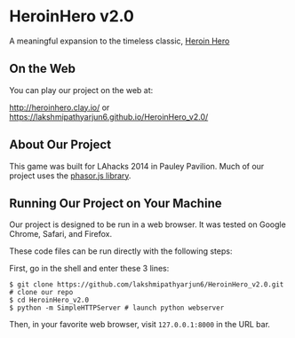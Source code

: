 HeroinHero v2.0
===============

A meaningful expansion to the timeless classic, [Heroin
Hero](https://www.youtube.com/watch?v=1Pt6rPDrQqA)

On the Web
----------

You can play our project on the web at:

http://heroinhero.clay.io/ or
https://lakshmipathyarjun6.github.io/HeroinHero_v2.0/

About Our Project
-----------------

This game was built for LAhacks 2014 in Pauley Pavilion. Much of our project
uses the [phasor.js library](https://github.com/photonstorm/phaser).

Running Our Project on Your Machine
-----------------------------------

Our project is designed to be run in a web browser. It was tested on Google
Chrome, Safari, and Firefox.

These code files can be run directly with the following steps:

First, go in the shell and enter these 3 lines:
```
$ git clone https://github.com/lakshmipathyarjun6/HeroinHero_v2.0.git # clone our repo
$ cd HeroinHero_v2.0
$ python -m SimpleHTTPServer # launch python webserver
```

Then, in your favorite web browser, visit `127.0.0.1:8000` in the URL bar.

